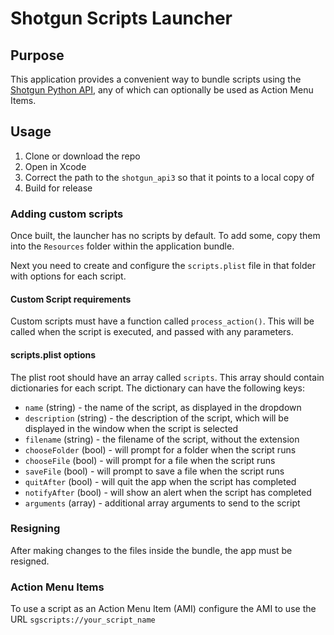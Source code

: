 # Shotgun Scripts Launcher

## Purpose
This application provides a convenient way to bundle scripts using the [Shotgun Python API](https://github.com/shotgunsoftware/python-api), any of which can optionally be used as Action Menu Items.

## Usage
1. Clone or download the repo
1. Open in Xcode
1. Correct the path to the `shotgun_api3` so that it points to a local copy of 
1. Build for release

### Adding custom scripts
Once built, the launcher has no scripts by default. To add some, copy them into the `Resources` folder within the application bundle.

Next you need to create and configure the `scripts.plist` file in that folder with options for each script.

#### Custom Script requirements
Custom scripts must have a function called `process_action()`. This will be called when the script is executed, and passed with any parameters.

#### scripts.plist options
The plist root should have an array called `scripts`. This array should contain dictionaries for each script. The dictionary can have the following keys:

- `name` (string) - the name of the script, as displayed in the dropdown
- `description` (string) - the description of the script, which will be displayed in the window when the script is selected
- `filename` (string) - the filename of the script, without the extension
- `chooseFolder` (bool) - will prompt for a folder when the script runs
- `chooseFile` (bool) - will prompt for a file when the script runs
- `saveFile` (bool) - will prompt to save a file when the script runs
- `quitAfter` (bool) - will quit the app when the script has completed
- `notifyAfter` (bool) - will show an alert when the script has completed
- `arguments` (array) - additional array arguments to send to the script


### Resigning
After making changes to the files inside the bundle, the app must be resigned.

### Action Menu Items
To use a script as an Action Menu Item (AMI) configure the AMI to use the URL `sgscripts://your_script_name`
